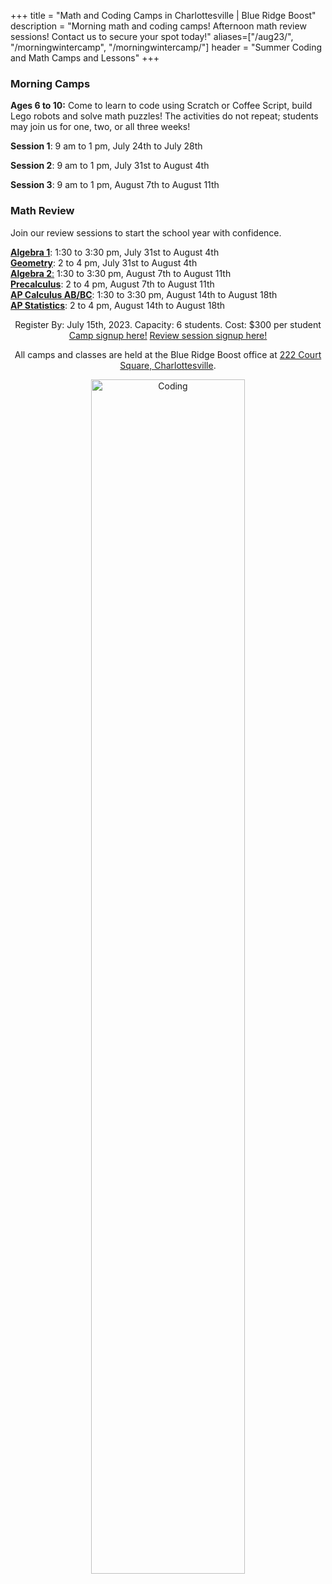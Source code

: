 +++
title = "Math and Coding Camps in Charlottesville | Blue Ridge Boost"
description = "Morning math and coding camps! Afternoon math review sessions! Contact us to secure your spot today!"
aliases=["/aug23/", "/morningwintercamp", "/morningwintercamp/"]
header = "Summer Coding and Math Camps and Lessons"
+++

<div class="container">

<div class="row">

<div class="row">
<div class="col-sm-6" align="left">
<h3>Morning Camps</h3>

**Ages 6 to 10:** Come to learn to code using Scratch or Coffee Script, build Lego robots and solve math puzzles! The activities do not repeat; students may join us for one, two, or all three weeks!

**Session 1**: 9 am to 1 pm, July 24th to July 28th 

**Session 2**: 9 am to 1 pm, July 31st to August 4th 

**Session 3**: 9 am to 1 pm, August 7th to August 11th 

</div>


<div class="col-sm-6" align="left">
<h3>Math Review</h3>

Join our review sessions to start the school year with confidence. 

<a href="/tutor/math/algebra1"><b>Algebra 1</b></a>: 1:30 to 3:30 pm, July 31st to August 4th <br>
<a href="/tutor/math/geometry"><b>Geometry</b></a>: 2 to 4 pm, July 31st to August 4th <br>
<a href="/tutor/math/algebra2"><b>Algebra 2</b>:</a> 1:30 to 3:30 pm, August 7th to August 11th <br>
<a href="/tutor/math/precalculus"><b>Precalculus</b></a>: 2 to 4 pm, August 7th to August 11th <br> 
<a href="/tutor/math/ap-calculus"><b>AP Calculus AB/BC</b></a>: 1:30 to 3:30 pm, August 14th to August 18th <br>
<a href="/tutor/math/ap-statistics"><b>AP Statistics</b></a>: 2 to 4 pm, August 14th to August 18th
<p>

</p>

</div>

<p></p>



<div class="row">
<div class="col-md-9" align="center">

<p></p>
<div class="lightnote">
Register By: July 15th, 2023. Capacity: 6 students. Cost: $300 per student <br>
<a href="https://blue-ridge-boost-summer-camps-2023.cheddarup.com/" class="btn btn-small btn-template-main">Camp signup here!</a> 
<a href="https://get-ready-for-the-next-school-year-with-math-reviews.cheddarup.com
" class="btn btn-small btn-template-main">Review session signup here!</a> 
</div>

<p>

</p></p>


<div class="hanging">All camps and classes are held at the Blue Ridge Boost office at <a href="https://www.google.com/maps/place/222+Court+Square,+Charlottesville,+VA+22902/@38.0310664,-78.4791609,17z/data=!3m1!4b1!4m5!3m4!1s0x89b38627a3559ba7:0x8f9b07d311b4dd9b!8m2!3d38.0310622!4d-78.4769669">222 Court Square, Charlottesville</a>. </div>

<p></p>
<p>
<img src="/images/coding.png" width="70%" alt="Coding">
</div>
</div>

</div>
<p>
</p>



